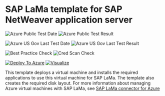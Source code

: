 # SAP LaMa template for SAP NetWeaver application server

![Azure Public Test Date](https://azurequickstartsservice.blob.core.windows.net/badges/sap-lama-apps/PublicLastTestDate.svg)
![Azure Public Test Result](https://azurequickstartsservice.blob.core.windows.net/badges/sap-lama-apps/PublicDeployment.svg)

![Azure US Gov Last Test Date](https://azurequickstartsservice.blob.core.windows.net/badges/sap-lama-apps/FairfaxLastTestDate.svg)
![Azure US Gov Last Test Result](https://azurequickstartsservice.blob.core.windows.net/badges/sap-lama-apps/FairfaxDeployment.svg)

![Best Practice Check](https://azurequickstartsservice.blob.core.windows.net/badges/sap-lama-apps/BestPracticeResult.svg)
![Cred Scan Check](https://azurequickstartsservice.blob.core.windows.net/badges/sap-lama-apps/CredScanResult.svg)

[![Deploy To Azure](https://raw.githubusercontent.com/fathym-it/azure-quickstart-templates/master/1-CONTRIBUTION-GUIDE/images/deploytoazure.svg?sanitize=true)](https://portal.azure.com/#create/Microsoft.Template/uri/https%3A%2F%2Fraw.githubusercontent.com%2Ffathym-it%2Fazure-quickstart-templates%2Fmaster%2Fsap-lama-apps%2Fazuredeploy.json)  [![Visualize](https://raw.githubusercontent.com/fathym-it/azure-quickstart-templates/master/1-CONTRIBUTION-GUIDE/images/visualizebutton.svg?sanitize=true)](http://armviz.io/#/?load=https%3A%2F%2Fraw.githubusercontent.com%2Ffathym-it%2Fazure-quickstart-templates%2Fmaster%2Fsap-lama-apps%2Fazuredeploy.json)

This template deploys a virtual machine and installs the required applications to use this virtual machine for SAP LaMa. The template also creates the required disk layout. For more information about managing Azure virtual machines with SAP LaMa, see [SAP LaMa connector for Azure](https://docs.microsoft.com/azure/virtual-machines/workloads/sap/lama-installation)


